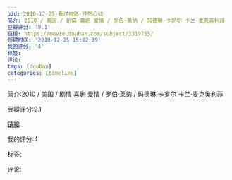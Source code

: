 ```yaml
---
pid: 2010-12-25-看过电影-怦然心动
简介: 2010 / 美国 / 剧情 喜剧 爱情 / 罗伯·莱纳 / 玛德琳·卡罗尔 卡兰·麦克奥利菲
豆瓣评分: '9.1'
链接: https://movie.douban.com/subject/3319755/
创建时间: '2010-12-25 15:02:39'
我的评分: '4'
标签:
评论:
tags: [douban]
categories: [timeline]
---
```

简介:2010 / 美国 / 剧情 喜剧 爱情 / 罗伯·莱纳 / 玛德琳·卡罗尔 卡兰·麦克奥利菲

豆瓣评分:9.1

[链接](https://movie.douban.com/subject/3319755/)

我的评分:4

标签:

评论:

